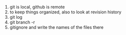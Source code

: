 1. git is local, github is remote
2. to keep things organized, also to look at revision history
3. git log
4. git branch -r
5. gitignore and write the names of the files there